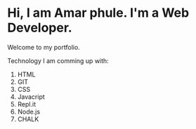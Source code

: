 # Hi, I am Amar phule. I'm a Web Developer.

Welcome to my portfolio.

Technology I am comming up with:

1. HTML
2. GIT
3. CSS
4. Javacript
5. Repl.it
6. Node.js
7. CHALK
